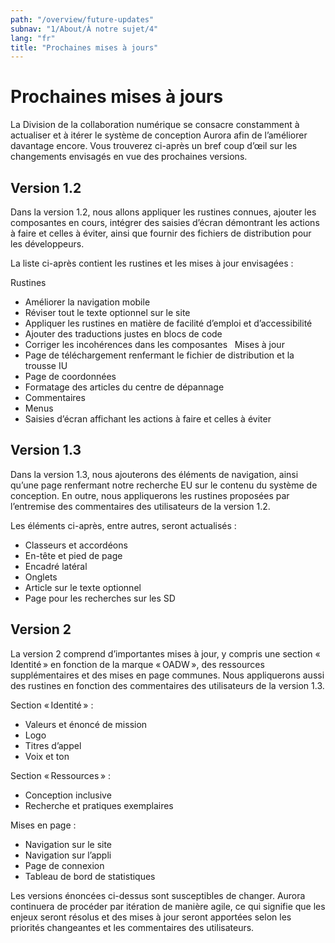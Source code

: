 ```yaml
---
path: "/overview/future-updates"
subnav: "1/About/À notre sujet/4"
lang: "fr"
title: "Prochaines mises à jours"
---
```


# Prochaines mises à jours

La Division de la collaboration numérique se consacre constamment à actualiser et à itérer le système de conception Aurora afin de l’améliorer davantage encore. Vous trouverez ci-après un bref coup d’œil sur les changements envisagés en vue des prochaines versions.


## Version 1.2
Dans la version 1.2, nous allons appliquer les rustines connues, ajouter les composantes en cours, intégrer des saisies d’écran démontrant les actions à faire et celles à éviter, ainsi que fournir des fichiers
de distribution pour les développeurs.

La liste ci-après contient les rustines et les mises à jour envisagées :

Rustines
* Améliorer la navigation mobile
* Réviser tout le texte optionnel sur le site
* Appliquer les rustines en matière de facilité d’emploi et d’accessibilité
* Ajouter des traductions justes en blocs de code
* Corriger les incohérences dans les composantes
 
Mises à jour
* Page de téléchargement renfermant le fichier de distribution et la trousse IU
* Page de coordonnées
* Formatage des articles du centre de dépannage
* Commentaires
* Menus
* Saisies d’écran affichant les actions à faire et celles à éviter
 
## Version 1.3
Dans la version 1.3, nous ajouterons des éléments de navigation, ainsi qu’une page renfermant notre recherche EU sur le contenu du système de conception. En outre, nous appliquerons les rustines proposées par l’entremise des commentaires des utilisateurs de la version 1.2.

Les éléments ci-après, entre autres, seront actualisés :
* Classeurs et accordéons
* En-tête et pied de page
* Encadré latéral
* Onglets
* Article sur le texte optionnel
* Page pour les recherches sur les SD

## Version 2
La version 2 comprend d’importantes mises à jour, y compris une section « Identité » en fonction de la marque « OADW », des ressources supplémentaires et des mises en page communes. Nous appliquerons aussi des rustines en fonction des commentaires des utilisateurs de la version 1.3.


Section « Identité » :
* Valeurs et énoncé de mission
* Logo
* Titres d’appel
* Voix et ton

Section « Ressources » :
* Conception inclusive
* Recherche et pratiques exemplaires

Mises en page :
* Navigation sur le site
* Navigation sur l’appli
* Page de connexion
* Tableau de bord de statistiques

Les versions énoncées ci-dessus sont susceptibles de changer. Aurora continuera de procéder par itération de manière agile, ce qui signifie que les enjeux seront résolus et des mises à jour seront apportées selon les priorités changeantes et les commentaires des utilisateurs.
